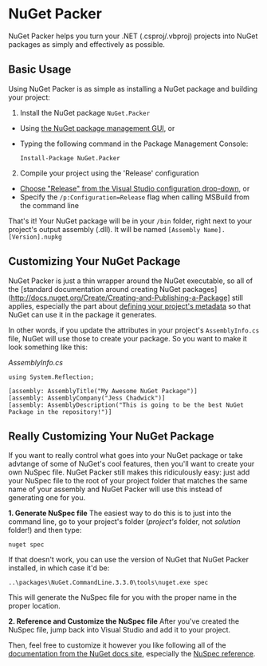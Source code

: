 # NuGet Packer
NuGet Packer helps you turn your .NET (.csproj/.vbproj) projects into NuGet packages as simply and effectively as possible.

## Basic Usage
Using NuGet Packer is as simple as installing a NuGet package and building your project:

1. Install the NuGet package `NuGet.Packer`
  * Using [the NuGet package management GUI](http://docs.nuget.org/consume/package-manager-dialog), or
  * Typing the following command in the Package Management Console:
  
    `Install-Package NuGet.Packer`

2. Compile your project using the 'Release' configuration
  * [Choose "Release" from the Visual Studio configuration drop-down](https://msdn.microsoft.com/en-us/library/wx0123s5.aspx), or
  * Specify the `/p:Configuration=Release` flag when calling MSBuild from the command line

That's it!  Your NuGet package will be in your `/bin` folder, right next to your project's output assembly (.dll).  It will be named `[Assembly Name].[Version].nupkg`

## Customizing Your NuGet Package
NuGet Packer is just a thin wrapper around the NuGet executable, so all of the [standard documentation around creating NuGet packages](http://docs.nuget.org/Create/Creating-and-Publishing-a-Package] still applies, especially the part about [defining your project's metadata](http://docs.nuget.org/Create/Creating-and-Publishing-a-Package#user-content-from-a-project) so that NuGet can use it in the package it generates.

In other words, if you update the attributes in your project's `AssemblyInfo.cs` file, NuGet will use those to create your package.  So you want to make it look something like this:

_AssemblyInfo.cs_
```
using System.Reflection;

[assembly: AssemblyTitle("My Awesome NuGet Package")]
[assembly: AssemblyCompany("Jess Chadwick")]
[assembly: AssemblyDescription("This is going to be the best NuGet Package in the repository!")]
```

## Really Customizing Your NuGet Package

If you want to really control what goes into your NuGet package or take advtange of some of NuGet's cool features, then you'll want to create your own NuSpec file.  NuGet Packer still makes this ridiculously easy:  just add your NuSpec file to the root of your project folder that matches the same name of your assembly and NuGet Packer will use this instead of generating one for you.

__1. Generate NuSpec file__
The easiest way to do this is to just into the command line, go to your project's folder (_project's_ folder, not _solution_ folder!) and then type:

  `nuget spec`

If that doesn't work, you can use the version of NuGet that NuGet Packer installed, in which case it'd be:

  `..\packages\NuGet.CommandLine.3.3.0\tools\nuget.exe spec`

This will generate the NuSpec file for you with the proper name in the proper location.

__2. Reference and Customize the NuSpec file__
After you've created the NuSpec file, jump back into Visual Studio and add it to your project.  

Then, feel free to customize it however you like following all of the [documentation from the NuGet docs site](http://docs.nuget.org/create), especially the [NuSpec reference](http://docs.nuget.org/Create/NuSpec-Reference).

